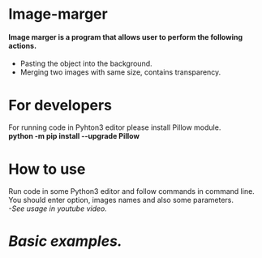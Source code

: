 # Image-marger

#### Image marger is a program that allows user to perform the following actions.
<ul>
<li>Pasting the object into the background.</li>
<li>Merging two images with same size, contains transparency.</li>
</ul>

# For developers
For running code in Pyhton3 editor please install Pillow module.<br>
<strong>python -m pip install --upgrade Pillow</strong>

# How to use

Run code in some Python3 editor and follow commands in command line. You should enter option, images names and also some parameters.<br>
<em>-See usage in youtube video.<em/>


# Basic examples.
